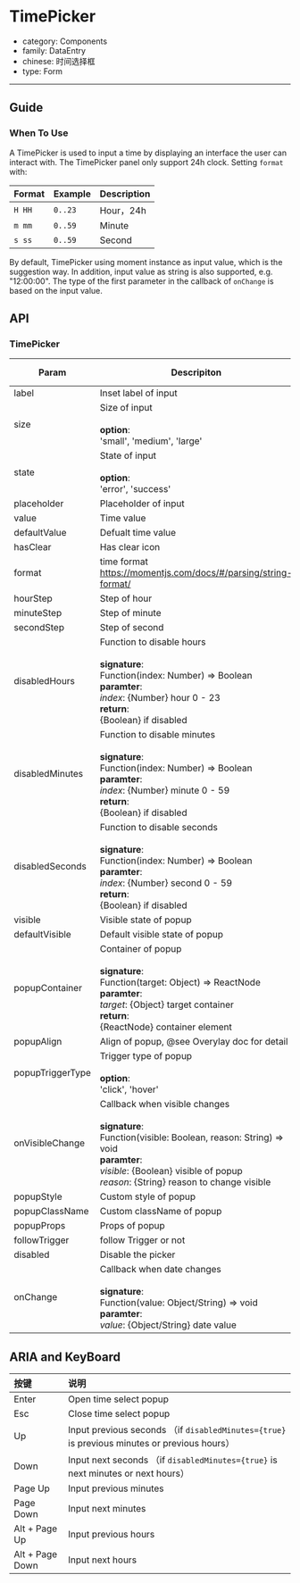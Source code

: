 # TimePicker

-   category: Components
-   family: DataEntry
-   chinese: 时间选择框
-   type: Form

---

## Guide

### When To Use

A TimePicker is used to input a time by displaying an interface the user can interact with. The TimePicker panel only support 24h clock. Setting `format` with:

| Format     | Example      | Description       |
| ------ | ------- | -------- |
| `H HH` | `0..23` | Hour，24h |
| `m mm` | `0..59` | Minute        |
| `s ss` | `0..59` | Second        |

By default, TimePicker using moment instance as input value, which is the suggestion way. In addition, input value as string is also supported, e.g. "12:00:00". The type of the first parameter in the callback of `onChange` is based on the input value.

## API

### TimePicker

| Param | Descripiton  | Type  | Default Value |
| ---------------- | ----------------------------------------------------------------------------------------------------------------------------------------------------------------- | --------- | ---------- |
| label            | Inset label of input | ReactNode | -          |
| size             | Size of input <br><br>**option**:<br>'small', 'medium', 'large'                                                                                                            | Enum      | 'medium'   |
| state            | State of input <br><br>**option**:<br>'error', 'success'                                                                                                                       | Enum      | -          |
| placeholder      | Placeholder of input | String    | -          |
| value            | Time value  | custom    | -          |
| defaultValue     | Defualt time value | custom    | -          |
| hasClear         | Has clear icon | Boolean   | true       |
| format           | time format<br><https://momentjs.com/docs/#/parsing/string-format/>                                                                                                     | String    | 'HH:mm:ss' |
| hourStep         | Step of hour  | Number    | -          |
| minuteStep       | Step of minute | Number    | -          |
| secondStep       | Step of second | Number    | -          |
| disabledHours    | Function to disable hours <br><br>**signature**:<br>Function(index: Number) => Boolean<br>**paramter**:<br>_index_: {Number} hour 0 - 23<br>**return**:<br>{Boolean} if disabled<br>                            | Function  | -          |
| disabledMinutes  | Function to disable minutes <br><br>**signature**:<br>Function(index: Number) => Boolean<br>**paramter**:<br>_index_: {Number} minute 0 - 59<br>**return**:<br>{Boolean} if disabled<br>                            | Function  | -          |
| disabledSeconds  | Function to disable seconds <br><br>**signature**:<br>Function(index: Number) => Boolean<br>**paramter**:<br>_index_: {Number} second 0 - 59<br>**return**:<br>{Boolean} if disabled<br>                            | Function  | -          |
| visible          | Visible state of popup | Boolean   | -          |
| defaultVisible   | Default visible state of popup  | Boolean   | -          |
| popupContainer   | Container of popup<br><br>**signature**:<br>Function(target: Object) => ReactNode<br>**paramter**:<br>_target_: {Object} target container<br>**return**:<br>{ReactNode} container element<br>                            | Function  | -          |
| popupAlign       | Align of popup, @see Overylay doc for detail  | String    | 'tl tl'    |
| popupTriggerType | Trigger type of popup<br><br>**option**:<br>'click', 'hover'                                                                                                                        | Enum      | 'click'    |
| onVisibleChange  | Callback when visible changes<br><br>**signature**:<br>Function(visible: Boolean, reason: String) => void<br>**paramter**:<br>_visible_: {Boolean} visible of popup<br>_reason_: {String} reason to change visible | Function  | func.noop  |
| popupStyle       | Custom style of popup | Object    | -          |
| popupClassName   | Custom className of popup  | String    | -          |
| popupProps       | Props of popup  | Object    | -          |
| followTrigger    | follow Trigger or not                | Boolean         | -                                         |
| disabled         | Disable the picker  | Boolean   | false      |
| onChange         | Callback when date changes<br><br>**signature**:<br>Function(value: Object/String) => void<br>**paramter**:<br>_value_: {Object/String} date value                                                                  | Function  | func.noop  |

## ARIA and KeyBoard

| 按键    | 说明               |
| :---- | :--------------- |
| Enter | Open time select popup    |
| Esc   | Close time select popup |
| Up | Input previous seconds （if `disabledMinutes={true}` is previous minutes or previous hours） |
| Down | Input next seconds （if `disabledMinutes={true}`  is next minutes or next hours） |
| Page Up | Input previous minutes |
| Page Down |  Input next minutes |
| Alt + Page Up | Input previous hours |
| Alt + Page Down | Input next hours |
